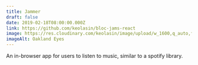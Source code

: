 ```yaml
---
title: Jammer
draft: false
date: 2019-02-18T08:00:00.000Z
link: https://github.com/keolasin/bloc-jams-react
image: https://res.cloudinary.com/keolasin/image/upload/w_1600,q_auto,f_auto/v1597260612/BLM/BLM_Eyes.jpg
imageAlt: Oakland Eyes
---
```

An in-browser app for users to listen to music, similar to a spotify library.
